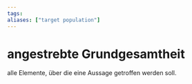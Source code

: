 ```yaml
---
tags:
aliases: ["target population"]
---
```



# angestrebte Grundgesamtheit


alle Elemente, über die eine Aussage getroffen werden soll.